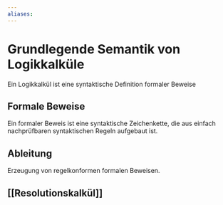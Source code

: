 ```yaml
---
aliases: 
---
```

$\newcommand{\f}[1]{\mathcal{#1}}\newcommand{\F}[1]{\mathfrak{#1}}\newcommand{\b}[1]{\mathbb{#1}}$
# Grundlegende Semantik von Logikkalküle 
Ein Logikkalkül ist eine syntaktische Definition formaler Beweise
## Formale Beweise
Ein formaler Beweis ist eine syntaktische Zeichenkette, die aus einfach nachprüfbaren syntaktischen Regeln aufgebaut ist.
## Ableitung
Erzeugung von regelkonformen formalen Beweisen.
## [[Resolutionskalkül]]
